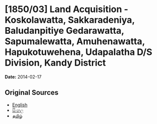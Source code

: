 # [1850/03] Land Acquisition - Koskolawatta, Sakkaradeniya, Baludanpitiye Gedarawatta, Sapumalewatta, Amuhenawatta, Hapukotuwehena, Udapalatha D/S Division, Kandy District

**Date:** 2014-02-17

## Original Sources

- [English](https://documents.gov.lk/view/extra-gazettes/2014/2/1850-03_E.pdf)
- [සිංහල](https://documents.gov.lk/view/extra-gazettes/2014/2/1850-03_S.pdf)
- [தமிழ்](https://documents.gov.lk/view/extra-gazettes/2014/2/1850-03_T.pdf)

